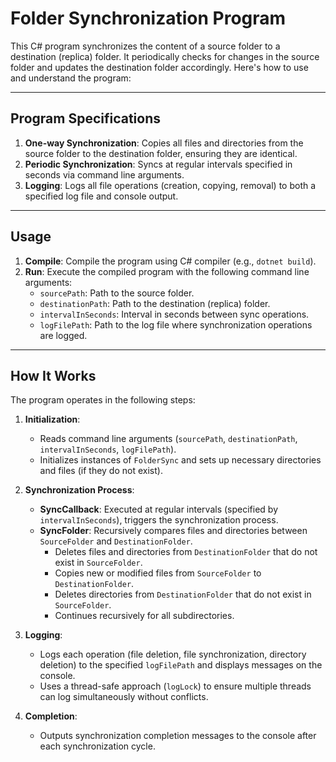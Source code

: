 # Folder Synchronization Program

This C# program synchronizes the content of a source folder to a destination (replica) folder. It periodically checks for changes in the source folder and updates the destination folder accordingly. Here's how to use and understand the program:

---

## Program Specifications

1. **One-way Synchronization**: Copies all files and directories from the source folder to the destination folder, ensuring they are identical.
2. **Periodic Synchronization**: Syncs at regular intervals specified in seconds via command line arguments.
3. **Logging**: Logs all file operations (creation, copying, removal) to both a specified log file and console output.

---

## Usage

1. **Compile**: Compile the program using C# compiler (e.g., `dotnet build`).
2. **Run**: Execute the compiled program with the following command line arguments:
   - `sourcePath`: Path to the source folder.
   - `destinationPath`: Path to the destination (replica) folder.
   - `intervalInSeconds`: Interval in seconds between sync operations.
   - `logFilePath`: Path to the log file where synchronization operations are logged.

---

## How It Works

The program operates in the following steps:

1. **Initialization**:
   - Reads command line arguments (`sourcePath`, `destinationPath`, `intervalInSeconds`, `logFilePath`).
   - Initializes instances of `FolderSync` and sets up necessary directories and files (if they do not exist).

2. **Synchronization Process**:
   - **SyncCallback**: Executed at regular intervals (specified by `intervalInSeconds`), triggers the synchronization process.
   - **SyncFolder**: Recursively compares files and directories between `SourceFolder` and `DestinationFolder`.
     - Deletes files and directories from `DestinationFolder` that do not exist in `SourceFolder`.
     - Copies new or modified files from `SourceFolder` to `DestinationFolder`.
     - Deletes directories from `DestinationFolder` that do not exist in `SourceFolder`.
     - Continues recursively for all subdirectories.

3. **Logging**:
   - Logs each operation (file deletion, file synchronization, directory deletion) to the specified `logFilePath` and displays messages on the console.
   - Uses a thread-safe approach (`logLock`) to ensure multiple threads can log simultaneously without conflicts.

4. **Completion**:
   - Outputs synchronization completion messages to the console after each synchronization cycle.

